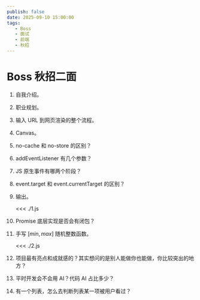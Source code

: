```yaml
---
publish: false
date: 2025-09-10 15:00:00
tags:
   - Boss
   - 面试
   - 前端
   - 秋招
---
```


# Boss 秋招二面

1. 自我介绍。
2. 职业规划。
3. 输入 URL 到网页渲染的整个流程。
4. Canvas。
5. no-cache 和 no-store 的区别？
6. addEventListener 有几个参数？
7. JS 原生事件有哪两个阶段？
8. event.target 和 event.currentTarget 的区别？
9. 输出。
    
    <<< ./1.js

10. Promise 底层实现是否会有闭包？
11. 手写 $[min,max]$ 随机整数函数。
    
    <<< ./2.js

12. 项目最有亮点和成就感的？其实想问的是别人能做你也能做，你比较突出的地方？
13. 平时开发会不会用 AI？代码 AI 占比多少？
14. 有一个列表，怎么去判断列表某一项被用户看过？